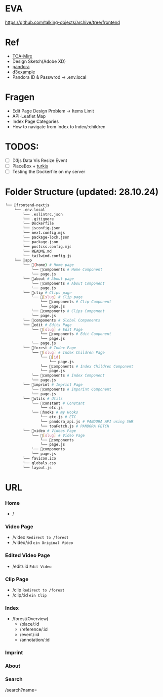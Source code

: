 # EVA
https://github.com/talking-objects/archive/tree/frontend

# Ref
- [TOA-Miro](https://miro.com/app/board/uXjVKzMakEM=/)
- Design Sketch(Adobe XD)
- [pandora](https://talkingobjects.0x2620.org/)
- [d3example](https://observablehq.com/explore)
- Pandora ID & Passwrod -> .env.local

# Fragen
- Edit Page Design Problem -> Items Limit
- API-Leaflet Map
- Index Page Categories
- How to navigate from Index to Index/:children


# TODOS:
- [ ] D3js Data Vis Resize Event
- [ ] PlaceBox + [turkjs](https://turfjs.org/)
- [ ] Testing the Dockerfile on my server

# Folder Structure (updated: 28.10.24)
```bash
└── 📁frontend-nextjs 
    └── .env.local
        └── .eslintrc.json
        └── .gitignore
        └── Dockerfile
        └── jsconfig.json
        └── next.config.mjs
        └── package-lock.json
        └── package.json
        └── postcss.config.mjs
        └── README.md
        └── tailwind.config.js
    └── 📁app
        └── 📁(home) # Home page
            └── 📁components # Home Component
            └── page.js
        └── 📁about # About page
            └── 📁components # About Component
            └── page.js
        └── 📁clip # Clips page
            └── 📁[slug] # Clip page
                └── 📁components # Clip Component
                └── page.js
            └── 📁components # Clips Component
            └── page.js
        └── 📁components # Global Components
        └── 📁edit # Edits Page
            └── 📁[slug] # Edit Page
                └── 📁components # Edit Component
                └── page.js
            └── page.js
        └── 📁forest # Index Page
            └── 📁[slug] # Index Children Page
                └── 📁[id]
                    └── page.js
                └── 📁components # Index Children Component
                └── page.js
            └── 📁components # Index Component
            └── page.js
        └── 📁imprint # Imprint Page
            └── 📁components # Imporint Component
            └── page.js
        └── 📁utils # Utils
            └── 📁constant # Constant
                └── etc.js
            └── 📁hooks # my Hooks
                └── etc.js # ETC
                └── pandora_api.js # PANDORA API using SWR
                └── toaFetch.js # PANDORA FETCH
        └── 📁video # Videos Page
            └── 📁[slug] # Video Page
                └── 📁components
                └── page.js
            └── 📁components
            └── page.js
        └── favicon.ico
        └── globals.css
        └── layout.js
```




# URL
### Home
- / 

### Video Page
- /video <code>Redirect to /forest</code> <!-- Redirect to /forest -->
- /video/:id <code>ein Original Video</code>   <!-- ein Original Video 🟢 -->

### Edited Video Page
- /edit/:id <code>Edit Video</code>  <!-- Edit Video 🟡 -->

### Clip Page
- /clip <code>Redirect to /forest</code>  <!-- Redirect to /forest -->
- /clip/:id <code>ein Clip</code>  <!-- ein Clip -->

### Index
- /forest(Overview) <!-- item videos, clips, annotations, events, references, places -->
    - /place/:id 
    - /reference/:id
    - /event/:id
    - /annotation/:id

### Imprint

### About

### Search
/search?name=

